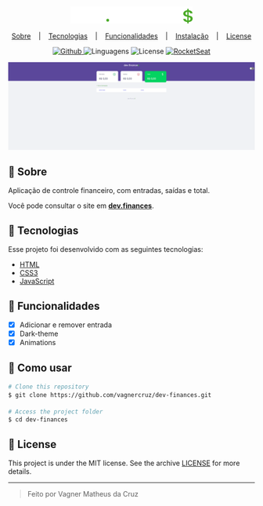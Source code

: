 
<div align="center" >

<img src="./assets/assets/logo.svg" width="250px" alt="Logo do projeto"
/>

<p align="center" >
<a href="#-sobre" >Sobre</a> &nbsp;&nbsp;&nbsp;|&nbsp;&nbsp;&nbsp;
<a href="#-tecnologias">Tecnologias</a> &nbsp;&nbsp;&nbsp;|&nbsp;&nbsp;&nbsp;
<a href="#-funcionalidades">Funcionalidades</a> &nbsp;&nbsp;&nbsp;|&nbsp;&nbsp;&nbsp;
<a href="#-instalacao">Instalação</a> &nbsp;&nbsp;&nbsp;|&nbsp;&nbsp;&nbsp;
<a href="#-license">License</a>
</p>
</div>

<p align="center">
<a href="https://github.com/Pedrovinhas" target="_blank"><img src="https://img.shields.io/badge/author-pedrovinhas-5B479C?logo=&style=for-the-badge" alt="Github"> </a>
<img src="https://img.shields.io/github/languages/count/pedrovinhas/dev-finances?color=%235b479c&style=for-the-badge" alt="Linguagens"> 
<img src="https://img.shields.io/apm/l/vim-mode?color=%235B479C&logo=black&logoColor=black&style=for-the-badge" alt="License">
<a href="https://rocketseat.com.br/" target="_blank">
<img src="https://img.shields.io/badge/-RocketSeat-5B479C?logo=&style=for-the-badge" target="_blank" alt="RocketSeat">
</a>
</p>

<div align="center">
<img  src="./assets/assets/dev.finance.gif" alt="Exemplo da aplicação">
</div>



## 📌 Sobre

Aplicação de controle financeiro, com entradas, saídas e total.

Você pode consultar o site em **[dev.finances](https://vagnercruz.github.io/dev.finances/)**.

## 🚀 Tecnologias 

Esse projeto foi desenvolvido com as seguintes tecnologias:

- [HTML](https://developer.mozilla.org/pt-BR/docs/Web/HTML)
- [CSS3](https://www.w3schools.com/css/)
- [JavaScript](https://developer.mozilla.org/pt-BR/docs/Web/Javascript)



## 🔩 Funcionalidades

- [X] Adicionar e remover entrada
- [X] Dark-theme
- [x] Animations

## 🔌 Como usar

```bash
# Clone this repository
$ git clone https://github.com/vagnercruz/dev-finances.git

# Access the project folder
$ cd dev-finances
```
## 📝 License

This project is under the MIT license. See the archive [LICENSE](LICENSE.md) for more details.

---
<blockquote>
    Feito por Vagner Matheus da Cruz
</blockquote>
